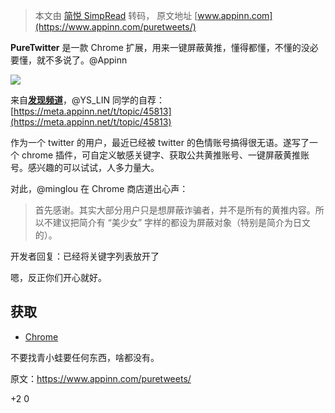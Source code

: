 > 本文由 [简悦 SimpRead](http://ksria.com/simpread/) 转码， 原文地址 [www.appinn.com](https://www.appinn.com/puretweets/)

**PureTwitter** 是一款 Chrome 扩展，用来一键屏蔽黄推，懂得都懂，不懂的没必要懂，就不多说了。@Appinn

![](https://static1.appinn.com/images/202307/appinn-feature-images-2023-07-23t003046-756.jpg!o)

来自[**发现频道**](https://meta.appinn.net/c/faxian/10)，@YS_LIN 同学的自荐：[https://meta.appinn.net/t/topic/45813](https://meta.appinn.net/t/topic/45813)

作为一个 twitter 的用户，最近已经被 twitter 的色情账号搞得很无语。遂写了一个 chrome 插件，可自定义敏感关键字、获取公共黄推账号、一键屏蔽黄推账号。感兴趣的可以试试，人多力量大。

对此，@minglou 在 Chrome 商店道出心声：

> 首先感谢。其实大部分用户只是想屏蔽诈骗者，并不是所有的黄推内容。所以不建议把简介有 “美少女” 字样的都设为屏蔽对象（特别是简介为日文的）。

开发者回复：已经将关键字列表放开了

嗯，反正你们开心就好。

获取
--

*   [Chrome](https://chrome.google.com/webstore/detail/puretwitter/nflidllhiamnebgbgoemadhhfdpbbpbi)

不要找青小蛙要任何东西，啥都没有。

原文：https://www.appinn.com/puretweets/

+2 0